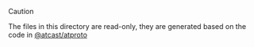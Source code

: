 
> [!CAUTION]
> The files in this directory are read-only, they are generated based on the code in [@atcast/atproto](../packages/atproto)